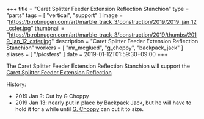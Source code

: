 +++
title = "Caret Splitter Feeder Extension Reflection Stanchion"
type = "parts"
tags = [ "vertical", "support" ]
image = "https://b.robnugen.com/art/marble_track_3/construction/2019/2019_jan_12_csfer.jpg"
thumbnail = "https://b.robnugen.com/art/marble_track_3/construction/2019/thumbs/2019_jan_12_csfer.jpg"
description = "Caret Splitter Feeder Extension Reflection Stanchion"
workers = [
    "mr_mcglued",
    "g_choppy",
	"backpack_jack"
]
aliases = [
    "/p/csfers"
]
date = 2019-01-12T01:59:30+09:00
+++

The Caret Splitter Feeder Extension Reflection Stanchion will support
the [Caret Splitter Feeder Extension Reflection](/p/csfer)

History:

* 2019 Jan ?: Cut by G Choppy
* 2019 Jan 13: nearly put in place by Backpack Jack, but he will have
  to hold it for a while until [G. Choppy](/workers/g_choppy/) can cut it to size.
